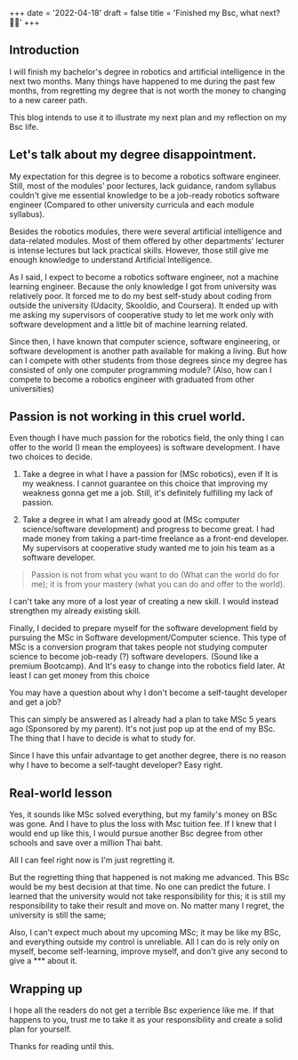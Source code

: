 +++
date = '2022-04-18'
draft = false
title = 'Finished my Bsc, what next? 👨‍🎓'
+++

## Introduction

I will finish my bachelor's degree in robotics and artificial intelligence in the next two months. Many things have happened to me during the past few months, from regretting my degree that is not worth the money to changing to a new career path.

This blog intends to use it to illustrate my next plan and my reflection on my Bsc life.

## Let's talk about my degree disappointment.

My expectation for this degree is to become a robotics software engineer. Still, most of the modules' poor lectures, lack guidance, random syllabus couldn't give me essential knowledge to be a job-ready robotics software engineer (Compared to other university curricula and each module syllabus).

Besides the robotics modules, there were several artificial intelligence and data-related modules. Most of them offered by other departments' lecturer is intense lectures but lack practical skills. However, those still give me enough knowledge to understand Artificial Intelligence.

As I said, I expect to become a robotics software engineer, not a machine learning engineer. Because the only knowledge I got from university was relatively poor. It forced me to do my best self-study about coding from outside the university (Udacity, Skooldio, and Coursera). It ended up with me asking my supervisors of cooperative study to let me work only with software development and a little bit of machine learning related.

Since then, I have known that computer science, software engineering, or software development is another path available for making a living. But how can I compete with other students from those degrees since my degree has consisted of only one computer programming module? (Also, how can I compete to become a robotics engineer with graduated from other universities)

## Passion is not working in this cruel world.

Even though I have much passion for the robotics field, the only thing I can offer to the world (I mean the employees) is software development. I have two choices to decide.

1. Take a degree in what I have a passion for (MSc robotics), even if It is my weakness. I cannot guarantee on this choice that improving my weakness gonna get me a job. Still, it's definitely fulfilling my lack of passion.

2. Take a degree in what I am already good at (MSc computer science/software development) and progress to become great. I had made money from taking a part-time freelance as a front-end developer. My supervisors at cooperative study wanted me to join his team as a software developer.

> Passion is not from what you want to do (What can the world do for me); it is from your mastery (what you can do and offer to the world).

I can't take any more of a lost year of creating a new skill. I would instead strengthen my already existing skill.

Finally, I decided to prepare myself for the software development field by pursuing the MSc in Software development/Computer science. This type of MSc is a conversion program that takes people not studying computer science to become job-ready (?) software developers. (Sound like a premium Bootcamp). And It's easy to change into the robotics field later. At least I can get money from this choice

You may have a question about why I don't become a self-taught developer and get a job?

This can simply be answered as I already had a plan to take MSc 5 years ago (Sponsored by my parent). It's not just pop up at the end of my BSc. The thing that I have to decide is what to study for.

Since I have this unfair advantage to get another degree, there is no reason why I have to become a self-taught developer? Easy right.

## Real-world lesson

Yes, it sounds like MSc solved everything, but my family's money on BSc was gone. And I have to plus the loss with Msc tuition fee. If I knew that I would end up like this, I would pursue another Bsc degree from other schools and save over a million Thai baht.

All I can feel right now is I'm just regretting it.

But the regretting thing that happened is not making me advanced. This BSc would be my best decision at that time. No one can predict the future. I learned that the university would not take responsibility for this; it is still my responsibility to take their result and move on. No matter many I regret, the university is still the same;

Also, I can't expect much about my upcoming MSc; it may be like my BSc, and everything outside my control is unreliable. All I can do is rely only on myself, become self-learning, improve myself, and don't give any second to give a \*\*\* about it.

## Wrapping up

I hope all the readers do not get a terrible Bsc experience like me. If that happens to you, trust me to take it as your responsibility and create a solid plan for yourself.

Thanks for reading until this.
